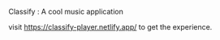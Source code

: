 Classify : A cool music application

visit https://classify-player.netlify.app/ to get the experience.
